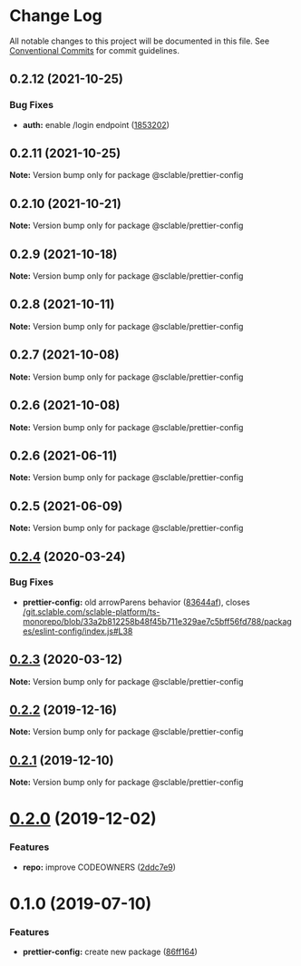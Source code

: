 # Change Log

All notable changes to this project will be documented in this file.
See [Conventional Commits](https://conventionalcommits.org) for commit guidelines.

## 0.2.12 (2021-10-25)


### Bug Fixes

* **auth:** enable /login endpoint ([1853202](https://github.com/sclable/nestjs-libs/commit/1853202630ae9219ec412c8cddf7b557435ee22a))





## 0.2.11 (2021-10-25)

**Note:** Version bump only for package @sclable/prettier-config





## 0.2.10 (2021-10-21)

**Note:** Version bump only for package @sclable/prettier-config





## 0.2.9 (2021-10-18)

**Note:** Version bump only for package @sclable/prettier-config





## 0.2.8 (2021-10-11)

**Note:** Version bump only for package @sclable/prettier-config





## 0.2.7 (2021-10-08)

**Note:** Version bump only for package @sclable/prettier-config





## 0.2.6 (2021-10-08)

**Note:** Version bump only for package @sclable/prettier-config





## 0.2.6 (2021-06-11)

**Note:** Version bump only for package @sclable/prettier-config





## 0.2.5 (2021-06-09)

**Note:** Version bump only for package @sclable/prettier-config





## [0.2.4](https://git.sclable.com/sclable-platform/ts-monorepo/compare/@sclable/prettier-config@0.2.3...@sclable/prettier-config@0.2.4) (2020-03-24)


### Bug Fixes

* **prettier-config:** old arrowParens behavior ([83644af](https://git.sclable.com/sclable-platform/ts-monorepo/commits/83644afbb844c2d2bea6a638fd0c4018460f2bc5)), closes [/git.sclable.com/sclable-platform/ts-monorepo/blob/33a2b812258b48f45b711e329ae7c5bff56fd788/packages/eslint-config/index.js#L38](https://git.sclable.com//git.sclable.com/sclable-platform/ts-monorepo/blob/33a2b812258b48f45b711e329ae7c5bff56fd788/packages/eslint-config/index.js/issues/L38)





## [0.2.3](https://git.sclable.com/sclable-platform/ts-monorepo/compare/@sclable/prettier-config@0.2.2...@sclable/prettier-config@0.2.3) (2020-03-12)

**Note:** Version bump only for package @sclable/prettier-config





## [0.2.2](https://git.sclable.com/sclable-platform/ts-monorepo/compare/@sclable/prettier-config@0.2.1...@sclable/prettier-config@0.2.2) (2019-12-16)

**Note:** Version bump only for package @sclable/prettier-config





## [0.2.1](https://git.sclable.com/sclable-platform/ts-monorepo/compare/@sclable/prettier-config@0.2.0...@sclable/prettier-config@0.2.1) (2019-12-10)

**Note:** Version bump only for package @sclable/prettier-config





# [0.2.0](https://git.sclable.com/sclable-platform/ts-monorepo/compare/@sclable/prettier-config@0.1.0...@sclable/prettier-config@0.2.0) (2019-12-02)


### Features

* **repo:** improve CODEOWNERS ([2ddc7e9](https://git.sclable.com/sclable-platform/ts-monorepo/commits/2ddc7e9e2be44c00c3603bd9386d83a890195fb8))





# 0.1.0 (2019-07-10)


### Features

* **prettier-config:** create new package ([86ff164](https://git.sclable.com/sclable-platform/ts-monorepo/commits/86ff164))
